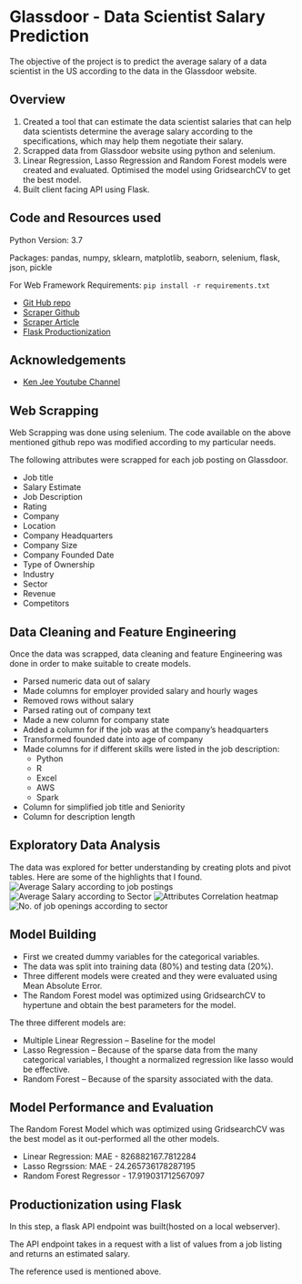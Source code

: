 
# Glassdoor - Data Scientist Salary Prediction

The objective of the project is to predict the average salary of a data scientist in the US according to the data in the Glassdoor website.



## Overview

1. Created a tool that can estimate the data scientist salaries that can help data scientists determine the average salary according to the specifications, which may help them negotiate their salary.
2. Scrapped data from Glassdoor website using python and selenium.
3. Linear Regression, Lasso Regression and Random Forest models were created and evaluated. Optimised the model using GridsearchCV to get the best model.
4. Built client facing API using Flask.

## Code and Resources used

Python Version: 3.7

Packages: pandas, numpy, sklearn, matplotlib, seaborn, selenium, flask, json, pickle

For Web Framework Requirements: ```pip install -r requirements.txt```

 - [Git Hub repo](https://github.com/PlayingNumbers/ds_salary_proj)
 - [Scraper Github](https://github.com/arapfaik/scraping-glassdoor-selenium)
 - [Scraper Article](https://towardsdatascience.com/selenium-tutorial-scraping-glassdoor-com-in-10-minutes-3d0915c6d905)
 - [Flask Productionization](https://towardsdatascience.com/productionize-a-machine-learning-model-with-flask-and-heroku-8201260503d2)
 
## Acknowledgements

 - [Ken Jee Youtube Channel](https://www.youtube.com/c/KenJee1)

## Web Scrapping
Web Scrapping was done using selenium. The code available on the above mentioned github repo was modified according to my particular needs.

 The following attributes were scrapped for each job posting on Glassdoor.

- Job title
- Salary Estimate
- Job Description
- Rating
- Company
- Location
- Company Headquarters
- Company Size
- Company Founded Date
- Type of Ownership
- Industry
- Sector
- Revenue
- Competitors

## Data Cleaning and Feature Engineering
Once the data was scrapped, data cleaning and feature Engineering was done in order to make suitable to create models.

- Parsed numeric data out of salary
- Made columns for employer provided salary and hourly wages
- Removed rows without salary
- Parsed rating out of company text
- Made a new column for company state
- Added a column for if the job was at the company’s headquarters
- Transformed founded date into age of company
- Made columns for if different skills were listed in the job description:
    * Python
    * R
    * Excel
    * AWS
    * Spark
- Column for simplified job title and Seniority
- Column for description length

## Exploratory Data Analysis
The data was explored for better understanding by creating plots and pivot tables. Here are some of the highlights that I found.
![Average Salary according to job postings](https://github.com/navi1910/Glassdoor-Data-Salary-Prediction/blob/main/Average%20Salary%20according%20to%20Job%20Position.png 'Average Salary according to job postings.')
![Average Salary according to Sector](https://github.com/navi1910/Glassdoor-Data-Salary-Prediction/blob/main/Average%20Salary%20according%20to%20Sector.png 'Average Salary according to Sector.')
![Attributes Correlation heatmap](https://github.com/navi1910/Glassdoor-Data-Salary-Prediction/blob/main/Correlation%20heatmap%20of%20the%20Attributes.png 'Attributes Correlation heatmap')
![No. of job openings according to sector](https://github.com/navi1910/Glassdoor-Data-Salary-Prediction/blob/main/No.%20of%20job%20openings%20according%20to%20sector.png 'No. of job openings according to sector')

## Model Building
- First we created dummy variables for the categorical variables. 
- The data was split into training data (80%) and testing data (20%).
- Three different models were created and they were evaluated using Mean Absolute Error.
- The Random Forest model was optimized using GridsearchCV to hypertune and obtain the best parameters for the model.

The three different models are:

* Multiple Linear Regression – Baseline for the model
* Lasso Regression – Because of the sparse data from the many categorical variables, I thought a normalized regression like lasso would be effective.
* Random Forest – Because of the sparsity associated with the data.

## Model Performance and Evaluation
The Random Forest Model which was optimized using GridsearchCV was the best model as it out-performed all the other models.

- Linear Regression: MAE - 826882167.7812284
- Lasso Regrssion: MAE - 24.265736178287195
- Random Forest Regressor - 17.919031712567097

## Productionization using Flask
In this step, a flask API endpoint was built(hosted on a local webserver).

The API endpoint takes in a request with a list of values from a job listing and returns an estimated salary.

The reference used is mentioned above.
